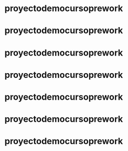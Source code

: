# proyectodemocursoprework
# proyectodemocursoprework
# proyectodemocursoprework
# proyectodemocursoprework
# proyectodemocursoprework
# proyectodemocursoprework
# proyectodemocursoprework
